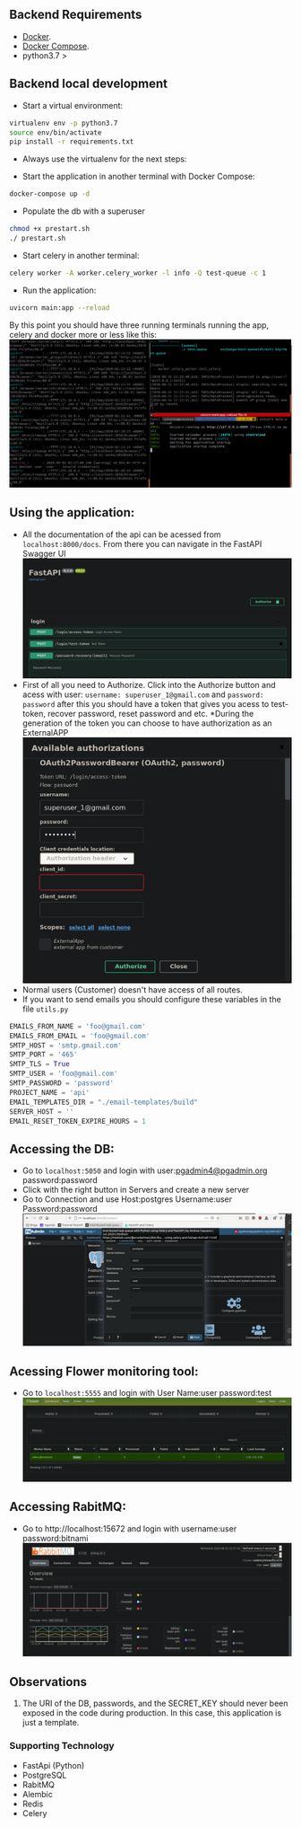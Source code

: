 ## Backend Requirements

* [Docker](https://www.docker.com/).
* [Docker Compose](https://docs.docker.com/compose/install/).
* python3.7 >

## Backend local development

* Start a virtual environment:
```bash
virtualenv env -p python3.7
source env/bin/activate
pip install -r requirements.txt
```
* Always use the virtualenv for the next steps:

* Start the application in another terminal with Docker Compose:

```bash
docker-compose up -d
```

* Populate the db with a superuser
```bash
chmod +x prestart.sh
./ prestart.sh
```

* Start celery in another terminal:
```bash
celery worker -A worker.celery_worker -l info -Q test-queue -c 1
```

* Run the application:
```bash
uvicorn main:app --reload
```
By this point you should have three running terminals running the app, celery and docker more or less like this:
![API docs](img/terminal.png)

## Using the application:
* All the documentation of the api can be acessed from `localhost:8000/docs`. From there you can navigate in the FastAPI Swagger UI
![API docs](img/fastapi.png)
* First of all you need to Authorize. Click into the Authorize button and acess with user: `username: superuser_1@gmail.com` and `password: password` after this you should have a token that gives you acess to test-token, recover password, reset password and etc.
*During the generation of the token you can choose to have authorization as an ExternalAPP
![API docs](img/externalapp.png)
* Normal users (Customer) doesn't have access of all routes.
* If you want to send emails you should configure these variables in the file `utils.py`
```python
EMAILS_FROM_NAME = 'foo@gmail.com'
EMAILS_FROM_EMAIL = 'foo@gmail.com'
SMTP_HOST = 'smtp.gmail.com'
SMTP_PORT = '465'
SMTP_TLS = True
SMTP_USER = 'foo@gmail.com'
SMTP_PASSWORD = 'password'
PROJECT_NAME = 'api'
EMAIL_TEMPLATES_DIR = "./email-templates/build"
SERVER_HOST = ''
EMAIL_RESET_TOKEN_EXPIRE_HOURS = 1
```

## Accessing the DB:
* Go to `localhost:5050` and login with user:pgadmin4@pgadmin.org password:password
* Click with the right button in Servers and create a new server
* Go to Connection and use Host:postgres Username:user Password:password
![API docs](img/postgres.png)

## Acessing Flower monitoring tool:
* Go to `localhost:5555` and login with User Name:user password:test
![API docs](img/flower.png)

## Accessing RabitMQ:
* Go to http://localhost:15672 and login with username:user password:bitnami
![API docs](img/rabbit.png)


## Observations
1. The URI of the DB, passwords, and the SECRET_KEY should never been exposed in the code during production. In this case, this application is just a template.

### Supporting Technology
- FastApi (Python)
- PostgreSQL
- RabitMQ
- Alembic
- Redis
- Celery